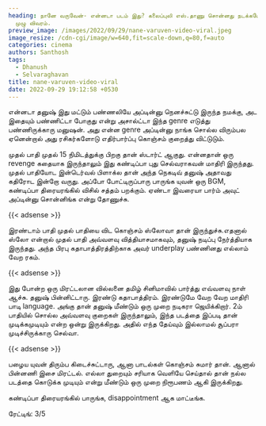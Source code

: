 ```yaml
---
heading: நானே வருவேன்- என்னடா படம் இது? கலைப்புலி எஸ்.தாணு சொன்னது நடக்கபோகுது.
  முழு விவரம்.
preview_image: /images/2022/09/29/nane-varuven-video-viral.jpeg
image_resize: /cdn-cgi/image/w=640,fit=scale-down,q=80,f=auto
categories: cinema
authors: Santhosh
tags:
  - Dhanush
  - Selvaraghavan
title: nane-varuven-video-viral
date: 2022-09-29 19:12:58 +0530
---
```

என்னடா தனுஷ் இது மட்டும் பண்ணலியே அப்டின்னு நெனச்சுட்டு இருந்த நமக்கு, அட இதையும் பண்ணிட்டா போகுது என்று அசால்ட்டா இந்த genre எடுத்து பண்ணிருக்காரு மனுஷன். அது என்ன genre அப்டின்னு நாங்க சொல்ல விரும்பல ஏனென்றால் அது ரசிகர்களோடு எதிர்பார்ப்பு கொஞ்சம் குறைத்து விட்டுடும். 

முதல் பாதி முதல் 15 நிமிடத்துக்கு பிறகு தான் ஸ்டார்ட் ஆகுது. என்னதான் ஒரு revenge கதையாக இருந்தாலும் இது கண்டிப்பா புது செல்வராகவன் மாதிரி இருந்தது. முதல் பாதியோட இன்டெர்வல் பிளாக்ல தான் அந்த நெகடிவ் தனுஷ் அதாவது கதிரோட இன்றோ வருது. அப்போ போட்டிருப்பாரு பாருங்க யுவன் ஒரு BGM, கண்டிப்பா திரையரங்கில் விசில் சத்தம் பறக்கும். ஏண்டா இவரையா பார்ம் அவுட் அப்டின்னு சொன்னிங்க என்று தோணுச்சு.

{{< adsense >}}

இரண்டாம் பாதி முதல் பாதியை விட கொஞ்சம் ஸ்லோவா தான் இருந்துச்சு.எதனால் ஸ்லோ என்றால் முதல் பாதி அவ்வளவு வித்தியாசமாகவும், தனுஷ் நடிப்பு நேர்த்தியாக இருந்தது. அந்த பிரபு கதாபாத்திரத்திற்காக அவர் underplay பண்ணினது எல்லாம் வேற ரகம்.

{{< adsense >}}

இது போன்ற ஒரு மிரட்டலான வில்லனை தமிழ் சினிமாவில் பார்த்து எவ்வளவு நாள் ஆச்சு. தனுஷ் பின்னிட்டாரு. இரண்டு கதாபாத்திரம். இரண்டுமே வேற வேற மாதிரி பாடி language. அங்கு தான் தனுஷ் மீண்டும் ஒரு முறை நடிகரா ஜெயிக்கிறார். 2ம் பாதியில் சொல்ல அவ்வளவு குறைகள் இருந்தாலும், இந்த படத்தை இப்படி தான் முடிக்கமுடியும் என்ற ஒன்று இருக்கிறது. அதில் எந்த தேய்வும் இல்லாமல் சூப்பரா முடிச்சிருக்காரு செல்வா.

{{< adsense >}}

பழைய யுவன் திரும்ப கிடைச்சுட்டாரு, ஆனா பாடல்கள் கொஞ்சம் சுமார் தான். ஆனால் பின்னணி இசை மிரட்டல். எல்லா துறையும் சரியாக வெளியே செய்தால் தான் நல்ல படத்தை கொடுக்க முடியும் என்று மீண்டும் ஒரு முறை நிரூபணம் ஆகி இருக்கிறது.

கண்டிப்பா திரையரங்கில் பாருங்க, disappointment ஆக மாட்டீங்க.

ரேட்டிங்: 3/5